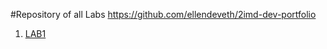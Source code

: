 #Repository of all Labs
https://github.com/ellendeveth/2imd-dev-portfolio 


1. [LAB1](https://github.com/ellendeveth/2imd-webtechadvanced-lab1)


